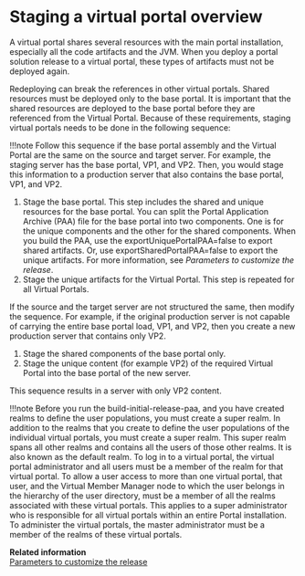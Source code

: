 # Staging a virtual portal overview

A virtual portal shares several resources with the main portal installation, especially all the code artifacts and the JVM. When you deploy a portal solution release to a virtual portal, these types of artifacts must not be deployed again.

Redeploying can break the references in other virtual portals. Shared resources must be deployed only to the base portal. It is important that the shared resources are deployed to the base portal before they are referenced from the Virtual Portal. Because of these requirements, staging virtual portals needs to be done in the following sequence:

!!!note
    Follow this sequence if the base portal assembly and the Virtual Portal are the same on the source and target server. For example, the staging server has the base portal, VP1, and VP2. Then, you would stage this information to a production server that also contains the base portal, VP1, and VP2.

1.  Stage the base portal. This step includes the shared and unique resources for the base portal. You can split the Portal Application Archive (PAA) file for the base portal into two components. One is for the unique components and the other for the shared components. When you build the PAA, use the exportUniquePortalPAA=false to export shared artifacts. Or, use exportSharedPortalPAA=false to export the unique artifacts. For more information, see *Parameters to customize the release*.
2.  Stage the unique artifacts for the Virtual Portal. This step is repeated for all Virtual Portals.

If the source and the target server are not structured the same, then modify the sequence. For example, if the original production server is not capable of carrying the entire base portal load, VP1, and VP2, then you create a new production server that contains only VP2.

1.  Stage the shared components of the base portal only.
2.  Stage the unique content (for example VP2) of the required Virtual Portal into the base portal of the new server.

This sequence results in a server with only VP2 content.

!!!note
    Before you run the build-initial-release-paa, and you have created realms to define the user populations, you must create a super realm. In addition to the realms that you create to define the user populations of the individual virtual portals, you must create a super realm. This super realm spans all other realms and contains all the users of those other realms. It is also known as the default realm. To log in to a virtual portal, the virtual portal administrator and all users must be a member of the realm for that virtual portal. To allow a user access to more than one virtual portal, that user, and the Virtual Member Manager node to which the user belongs in the hierarchy of the user directory, must be a member of all the realms associated with these virtual portals. This applies to a super administrator who is responsible for all virtual portals within an entire Portal installation. To administer the virtual portals, the master administrator must be a member of the realms of these virtual portals.

**Related information**  
[Parameters to customize the release](../../staging_to_production/dep_cust_paa.md)

